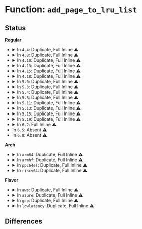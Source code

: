 # Function: <code>add_page_to_lru_list</code>

## Status
<b>Regular</b>
<ul>
<li>
<details>
<summary>In <code>4.4</code>: Duplicate, Full Inline ⚠️</summary>

**Collision:** Static Duplication

**Inline:** Full

**Transformation:** False

**Instances:**

```
In mm/swap.c (ffffffff8119cc01)
Location: include/linux/mm_inline.h:25
Inline: True
Inline callers:
  - mm/swap.c:__pagevec_lru_add_fn
  - mm/swap.c:add_page_to_unevictable_list
  - mm/swap.c:lru_add_page_tail
```
```
In mm/vmscan.c (ffffffff811a372a)
Location: include/linux/mm_inline.h:25
Inline: True
Inline callers:
  - mm/vmscan.c:putback_inactive_pages
  - mm/vmscan.c:check_move_unevictable_pages
```
```
In mm/memcontrol.c (ffffffff811fee72)
Location: include/linux/mm_inline.h:25
Inline: True
Inline callers:
  - mm/memcontrol.c:unlock_page_lru
```
</details>
</li>
<li>
<details>
<summary>In <code>4.8</code>: Duplicate, Full Inline ⚠️</summary>

**Collision:** Static Duplication

**Inline:** Full

**Transformation:** False

**Instances:**

```
In mm/swap.c (ffffffff811b1fb4)
Location: include/linux/mm_inline.h:46
Inline: True
Inline callers:
  - mm/swap.c:__pagevec_lru_add_fn
  - mm/swap.c:lru_add_page_tail
  - mm/swap.c:add_page_to_unevictable_list
```
```
In mm/vmscan.c (ffffffff811bcba4)
Location: include/linux/mm_inline.h:46
Inline: True
Inline callers:
  - mm/vmscan.c:check_move_unevictable_pages
  - mm/vmscan.c:putback_inactive_pages
```
```
In mm/memcontrol.c (ffffffff81224996)
Location: include/linux/mm_inline.h:46
Inline: True
Inline callers:
  - mm/memcontrol.c:mem_cgroup_commit_charge
```
</details>
</li>
<li>
<details>
<summary>In <code>4.10</code>: Duplicate, Full Inline ⚠️</summary>

**Collision:** Static Duplication

**Inline:** Full

**Transformation:** False

**Instances:**

```
In mm/swap.c (ffffffff811c2615)
Location: include/linux/mm_inline.h:46
Inline: True
Inline callers:
  - mm/swap.c:__pagevec_lru_add_fn
  - mm/swap.c:lru_add_page_tail
  - mm/swap.c:add_page_to_unevictable_list
```
```
In mm/vmscan.c (ffffffff811cd27c)
Location: include/linux/mm_inline.h:46
Inline: True
Inline callers:
  - mm/vmscan.c:check_move_unevictable_pages
  - mm/vmscan.c:putback_inactive_pages
```
```
In mm/memcontrol.c (ffffffff81236f85)
Location: include/linux/mm_inline.h:46
Inline: True
Inline callers:
  - mm/memcontrol.c:mem_cgroup_commit_charge
```
</details>
</li>
<li>
<details>
<summary>In <code>4.13</code>: Duplicate, Full Inline ⚠️</summary>

**Collision:** Static Duplication

**Inline:** Full

**Transformation:** False

**Instances:**

```
In mm/swap.c (ffffffff811caa98)
Location: include/linux/mm_inline.h:46
Inline: True
Inline callers:
  - mm/swap.c:__pagevec_lru_add_fn
  - mm/swap.c:lru_add_page_tail
  - mm/swap.c:add_page_to_unevictable_list
```
```
In mm/vmscan.c (ffffffff811d5f5d)
Location: include/linux/mm_inline.h:46
Inline: True
Inline callers:
  - mm/vmscan.c:check_move_unevictable_pages
  - mm/vmscan.c:putback_inactive_pages
```
```
In mm/memcontrol.c (ffffffff81242a40)
Location: include/linux/mm_inline.h:46
Inline: True
Inline callers:
  - mm/memcontrol.c:mem_cgroup_commit_charge
```
</details>
</li>
<li>
<details>
<summary>In <code>4.15</code>: Duplicate, Full Inline ⚠️</summary>

**Collision:** Static Duplication

**Inline:** Full

**Transformation:** False

**Instances:**

```
In mm/swap.c (ffffffff811df808)
Location: include/linux/mm_inline.h:47
Inline: True
Inline callers:
  - mm/swap.c:__pagevec_lru_add_fn
  - mm/swap.c:lru_add_page_tail
  - mm/swap.c:add_page_to_unevictable_list
```
```
In mm/vmscan.c (ffffffff811eb47d)
Location: include/linux/mm_inline.h:47
Inline: True
Inline callers:
  - mm/vmscan.c:check_move_unevictable_pages
  - mm/vmscan.c:putback_inactive_pages
```
```
In mm/memcontrol.c (ffffffff81262880)
Location: include/linux/mm_inline.h:47
Inline: True
Inline callers:
  - mm/memcontrol.c:mem_cgroup_commit_charge
```
</details>
</li>
<li>
<details>
<summary>In <code>4.18</code>: Duplicate, Full Inline ⚠️</summary>

**Collision:** Static Duplication

**Inline:** Full

**Transformation:** False

**Instances:**

```
In mm/swap.c (ffffffff81201eb6)
Location: include/linux/mm_inline.h:47
Inline: True
Inline callers:
  - mm/swap.c:__pagevec_lru_add_fn
  - mm/swap.c:lru_add_page_tail
```
```
In mm/vmscan.c (ffffffff8120cc55)
Location: include/linux/mm_inline.h:47
Inline: True
Inline callers:
  - mm/vmscan.c:check_move_unevictable_pages
  - mm/vmscan.c:putback_inactive_pages
```
```
In mm/memcontrol.c (ffffffff81286ad1)
Location: include/linux/mm_inline.h:47
Inline: True
Inline callers:
  - mm/memcontrol.c:mem_cgroup_commit_charge
```
</details>
</li>
<li>
<details>
<summary>In <code>5.0</code>: Duplicate, Full Inline ⚠️</summary>

**Collision:** Static Duplication

**Inline:** Full

**Transformation:** False

**Instances:**

```
In mm/swap.c (ffffffff81214836)
Location: include/linux/mm_inline.h:47
Inline: True
Inline callers:
  - mm/swap.c:__pagevec_lru_add_fn
  - mm/swap.c:lru_add_page_tail
```
```
In mm/vmscan.c (ffffffff8121fb1e)
Location: include/linux/mm_inline.h:47
Inline: True
Inline callers:
  - mm/vmscan.c:check_move_unevictable_pages
  - mm/vmscan.c:putback_inactive_pages
```
```
In mm/memcontrol.c (ffffffff8129ba58)
Location: include/linux/mm_inline.h:47
Inline: True
Inline callers:
  - mm/memcontrol.c:mem_cgroup_commit_charge
```
</details>
</li>
<li>
<details>
<summary>In <code>5.3</code>: Duplicate, Full Inline ⚠️</summary>

**Collision:** Static Duplication

**Inline:** Full

**Transformation:** False

**Instances:**

```
In mm/swap.c (ffffffff81224513)
Location: include/linux/mm_inline.h:47
Inline: True
Inline callers:
  - mm/swap.c:__pagevec_lru_add_fn
  - mm/swap.c:lru_add_page_tail
```
```
In mm/vmscan.c (ffffffff8122f289)
Location: include/linux/mm_inline.h:47
Inline: True
Inline callers:
  - mm/vmscan.c:check_move_unevictable_pages
```
```
In mm/memcontrol.c (ffffffff812b6b2a)
Location: include/linux/mm_inline.h:47
Inline: True
Inline callers:
  - mm/memcontrol.c:mem_cgroup_commit_charge
```
</details>
</li>
<li>
<details>
<summary>In <code>5.4</code>: Duplicate, Full Inline ⚠️</summary>

**Collision:** Static Duplication

**Inline:** Full

**Transformation:** False

**Instances:**

```
In mm/swap.c (ffffffff812322a3)
Location: include/linux/mm_inline.h:47
Inline: True
Inline callers:
  - mm/swap.c:__pagevec_lru_add_fn
```
```
In mm/vmscan.c (ffffffff8123d419)
Location: include/linux/mm_inline.h:47
Inline: True
Inline callers:
  - mm/vmscan.c:check_move_unevictable_pages
```
```
In mm/memcontrol.c (ffffffff812c89fa)
Location: include/linux/mm_inline.h:47
Inline: True
Inline callers:
  - mm/memcontrol.c:mem_cgroup_commit_charge
```
</details>
</li>
<li>
<details>
<summary>In <code>5.8</code>: Duplicate, Full Inline ⚠️</summary>

**Collision:** Static Duplication

**Inline:** Full

**Transformation:** False

**Instances:**

```
In mm/swap.c (ffffffff8125f4de)
Location: include/linux/mm_inline.h:48
Inline: True
Inline callers:
  - mm/swap.c:__pagevec_lru_add_fn
  - mm/swap.c:lru_deactivate_file_fn
```
```
In mm/vmscan.c (ffffffff812659d7)
Location: include/linux/mm_inline.h:48
Inline: True
Inline callers:
  - mm/vmscan.c:check_move_unevictable_pages
```
</details>
</li>
<li>
<details>
<summary>In <code>5.11</code>: Duplicate, Full Inline ⚠️</summary>

**Collision:** Static Duplication

**Inline:** Full

**Transformation:** False

**Instances:**

```
In mm/swap.c (ffffffff81269ad7)
Location: include/linux/mm_inline.h:48
Inline: True
Inline callers:
  - mm/swap.c:__pagevec_lru_add_fn
  - mm/swap.c:lru_deactivate_file_fn
```
```
In mm/vmscan.c (ffffffff812703b4)
Location: include/linux/mm_inline.h:48
Inline: True
Inline callers:
  - mm/vmscan.c:check_move_unevictable_pages
```
</details>
</li>
<li>
<details>
<summary>In <code>5.13</code>: Duplicate, Full Inline ⚠️</summary>

**Collision:** Static Duplication

**Inline:** Full

**Transformation:** False

**Instances:**

```
In mm/swap.c (ffffffff8126d8c1)
Location: include/linux/mm_inline.h:82
Inline: True
Inline callers:
  - mm/swap.c:__pagevec_lru_add_fn
  - mm/swap.c:lru_deactivate_file_fn
```
```
In mm/vmscan.c (ffffffff812761e7)
Location: include/linux/mm_inline.h:82
Inline: True
Inline callers:
  - mm/vmscan.c:check_move_unevictable_pages
  - mm/vmscan.c:move_pages_to_lru
```
</details>
</li>
<li>
<details>
<summary>In <code>5.15</code>: Duplicate, Full Inline ⚠️</summary>

**Collision:** Static Duplication

**Inline:** Full

**Transformation:** False

**Instances:**

```
In mm/swap.c (ffffffff812a9f31)
Location: include/linux/mm_inline.h:82
Inline: True
Inline callers:
  - mm/swap.c:__pagevec_lru_add_fn
  - mm/swap.c:lru_deactivate_file_fn
```
```
In mm/vmscan.c (ffffffff812b285e)
Location: include/linux/mm_inline.h:82
Inline: True
Inline callers:
  - mm/vmscan.c:check_move_unevictable_pages
  - mm/vmscan.c:move_pages_to_lru
```
</details>
</li>
<li>
<details>
<summary>In <code>5.19</code>: Duplicate, Full Inline ⚠️</summary>

**Collision:** Static Duplication

**Inline:** Full

**Transformation:** False

**Instances:**

```
In mm/swap.c (ffffffff81305d82)
Location: include/linux/mm_inline.h:108
Inline: True
Inline callers:
  - mm/swap.c:lru_deactivate_file_fn
```
```
In mm/vmscan.c (ffffffff8130f5af)
Location: include/linux/mm_inline.h:108
Inline: True
Inline callers:
  - mm/vmscan.c:check_move_unevictable_pages
  - mm/vmscan.c:move_pages_to_lru
```
```
In mm/mlock.c (ffffffff8134adb0)
Location: include/linux/mm_inline.h:108
Inline: True
Inline callers:
  - mm/mlock.c:__munlock_page
  - mm/mlock.c:__mlock_new_page
  - mm/mlock.c:__mlock_page
  - mm/mlock.c:__mlock_page
```
</details>
</li>
<li>
<details>
<summary>In <code>6.2</code>: Full Inline ⚠️</summary>

**Collision:** Unique Static

**Inline:** Full

**Transformation:** False

**Instances:**

```
In mm/mlock.c (ffffffff813c39c6)
Location: include/linux/mm_inline.h:326
Inline: True
Inline callers:
  - mm/mlock.c:__munlock_page
  - mm/mlock.c:__mlock_new_page
  - mm/mlock.c:__mlock_page
  - mm/mlock.c:__mlock_page
```
</details>
</li>
<li>
In <code>6.5</code>: Absent ⚠️
</li>
<li>
In <code>6.8</code>: Absent ⚠️
</li>
</ul>
<b>Arch</b>
<ul>
<li>
<details>
<summary>In <code>arm64</code>: Duplicate, Full Inline ⚠️</summary>

**Collision:** Static Duplication

**Inline:** Full

**Transformation:** False

**Instances:**

```
In mm/swap.c (ffff8000102c10e8)
Location: include/linux/mm_inline.h:47
Inline: True
Inline callers:
  - mm/swap.c:__pagevec_lru_add_fn
```
```
In mm/vmscan.c (ffff8000102ce874)
Location: include/linux/mm_inline.h:47
Inline: True
Inline callers:
  - mm/vmscan.c:check_move_unevictable_pages
```
```
In mm/memcontrol.c (ffff80001036b978)
Location: include/linux/mm_inline.h:47
Inline: True
Inline callers:
  - mm/memcontrol.c:mem_cgroup_commit_charge
```
</details>
</li>
<li>
<details>
<summary>In <code>armhf</code>: Duplicate, Full Inline ⚠️</summary>

**Collision:** Static Duplication

**Inline:** Full

**Transformation:** False

**Instances:**

```
In mm/swap.c (c04ed3ec)
Location: include/linux/mm_inline.h:47
Inline: True
Inline callers:
  - mm/swap.c:__pagevec_lru_add_fn
```
```
In mm/vmscan.c (c04f85fc)
Location: include/linux/mm_inline.h:47
Inline: True
Inline callers:
  - mm/vmscan.c:check_move_unevictable_pages
```
```
In mm/memcontrol.c (c055cf8c)
Location: include/linux/mm_inline.h:47
Inline: True
Inline callers:
  - mm/memcontrol.c:mem_cgroup_commit_charge
```
</details>
</li>
<li>
<details>
<summary>In <code>ppc64el</code>: Duplicate, Full Inline ⚠️</summary>

**Collision:** Static Duplication

**Inline:** Full

**Transformation:** False

**Instances:**

```
In mm/swap.c (c00000000037c184)
Location: include/linux/mm_inline.h:47
Inline: True
Inline callers:
  - mm/swap.c:__pagevec_lru_add_fn
```
```
In mm/vmscan.c (c00000000038c644)
Location: include/linux/mm_inline.h:47
Inline: True
Inline callers:
  - mm/vmscan.c:check_move_unevictable_pages
```
```
In mm/memcontrol.c (c00000000045b480)
Location: include/linux/mm_inline.h:47
Inline: True
Inline callers:
  - mm/memcontrol.c:mem_cgroup_commit_charge
```
</details>
</li>
<li>
<details>
<summary>In <code>riscv64</code>: Duplicate, Full Inline ⚠️</summary>

**Collision:** Static Duplication

**Inline:** Full

**Transformation:** False

**Instances:**

```
In mm/swap.c (ffffffe0001e3618)
Location: include/linux/mm_inline.h:47
Inline: True
Inline callers:
  - mm/swap.c:__pagevec_lru_add_fn
```
```
In mm/vmscan.c (ffffffe0001ec97e)
Location: include/linux/mm_inline.h:47
Inline: True
Inline callers:
  - mm/vmscan.c:check_move_unevictable_pages
```
```
In mm/memcontrol.c (ffffffe000248f16)
Location: include/linux/mm_inline.h:47
Inline: True
Inline callers:
  - mm/memcontrol.c:mem_cgroup_commit_charge
```
</details>
</li>
</ul>
<b>Flavor</b>
<ul>
<li>
<details>
<summary>In <code>aws</code>: Duplicate, Full Inline ⚠️</summary>

**Collision:** Static Duplication

**Inline:** Full

**Transformation:** False

**Instances:**

```
In mm/swap.c (ffffffff8122a8f3)
Location: include/linux/mm_inline.h:47
Inline: True
Inline callers:
  - mm/swap.c:__pagevec_lru_add_fn
```
```
In mm/vmscan.c (ffffffff81235a69)
Location: include/linux/mm_inline.h:47
Inline: True
Inline callers:
  - mm/vmscan.c:check_move_unevictable_pages
```
```
In mm/memcontrol.c (ffffffff812c0fda)
Location: include/linux/mm_inline.h:47
Inline: True
Inline callers:
  - mm/memcontrol.c:mem_cgroup_commit_charge
```
</details>
</li>
<li>
<details>
<summary>In <code>azure</code>: Duplicate, Full Inline ⚠️</summary>

**Collision:** Static Duplication

**Inline:** Full

**Transformation:** False

**Instances:**

```
In mm/swap.c (ffffffff8121da13)
Location: include/linux/mm_inline.h:47
Inline: True
Inline callers:
  - mm/swap.c:__pagevec_lru_add_fn
```
```
In mm/vmscan.c (ffffffff81228ad3)
Location: include/linux/mm_inline.h:47
Inline: True
Inline callers:
  - mm/vmscan.c:check_move_unevictable_pages
```
```
In mm/memcontrol.c (ffffffff812b202e)
Location: include/linux/mm_inline.h:47
Inline: True
Inline callers:
  - mm/memcontrol.c:mem_cgroup_commit_charge
```
</details>
</li>
<li>
<details>
<summary>In <code>gcp</code>: Duplicate, Full Inline ⚠️</summary>

**Collision:** Static Duplication

**Inline:** Full

**Transformation:** False

**Instances:**

```
In mm/swap.c (ffffffff81228693)
Location: include/linux/mm_inline.h:47
Inline: True
Inline callers:
  - mm/swap.c:__pagevec_lru_add_fn
```
```
In mm/vmscan.c (ffffffff81233809)
Location: include/linux/mm_inline.h:47
Inline: True
Inline callers:
  - mm/vmscan.c:check_move_unevictable_pages
```
```
In mm/memcontrol.c (ffffffff812bedea)
Location: include/linux/mm_inline.h:47
Inline: True
Inline callers:
  - mm/memcontrol.c:mem_cgroup_commit_charge
```
</details>
</li>
<li>
<details>
<summary>In <code>lowlatency</code>: Duplicate, Full Inline ⚠️</summary>

**Collision:** Static Duplication

**Inline:** Full

**Transformation:** False

**Instances:**

```
In mm/swap.c (ffffffff81237a03)
Location: include/linux/mm_inline.h:47
Inline: True
Inline callers:
  - mm/swap.c:__pagevec_lru_add_fn
```
```
In mm/vmscan.c (ffffffff81242d40)
Location: include/linux/mm_inline.h:47
Inline: True
Inline callers:
  - mm/vmscan.c:check_move_unevictable_pages
```
```
In mm/memcontrol.c (ffffffff812cf86a)
Location: include/linux/mm_inline.h:47
Inline: True
Inline callers:
  - mm/memcontrol.c:mem_cgroup_commit_charge
```
</details>
</li>
</ul>

## Differences

